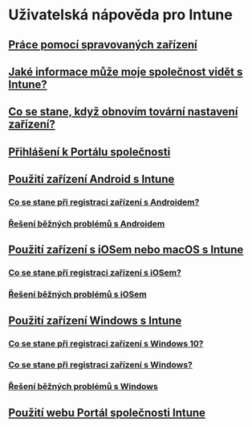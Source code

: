 # Uživatelská nápověda pro Intune
## [Práce pomocí spravovaných zařízení](use-managed-devices-to-get-work-done.md)
## [Jaké informace může moje společnost vidět s Intune?](what-info-can-your-company-see-when-you-enroll-your-device-in-intune.md)
## [Co se stane, když obnovím tovární nastavení zařízení?](what-happens-if-you-reset-your-device-cpwebsite.md)
## [Přihlášení k Portálu společnosti](sign-in-to-the-company-portal.md)
## [Použití zařízení Android s Intune](using-your-android-device-with-intune.md)
### [Co se stane při registraci zařízení s Androidem?](what-happens-if-you-install-the-company-portal-app-and-enroll-your-device-in-intune-android.md)
### [Řešení běžných problémů s Androidem](troubleshoot-your-device-android.md)
## [Použití zařízení s iOSem nebo macOS s Intune](using-your-iOS-or-macOS-device-with-intune.md)
### [Co se stane při registraci zařízení s iOSem?](what-happens-if-you-install-the-company-portal-app-and-enroll-your-device-in-intune-ios.md)
### [Řešení běžných problémů s iOSem](troubleshoot-your-device-iOS.md)
## [Použití zařízení Windows s Intune](using-your-windows-device-with-intune.md)
### [Co se stane při registraci zařízení s Windows 10?](what-happens-if-you-install-the-company-portal-app-and-enroll-your-device-in-intune-windows10.md)
### [Co se stane při registraci zařízení s Windows?](what-happens-if-you-install-the-company-portal-app-and-enroll-your-device-in-intune-windows.md)
### [Řešení běžných problémů s Windows](troubleshoot-your-device-windows.md)
## [Použití webu Portál společnosti Intune](using-the-intune-company-portal-website.md)
